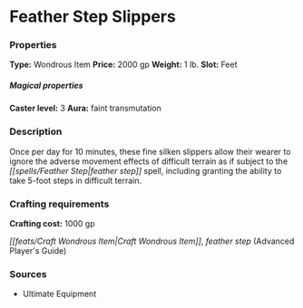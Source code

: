 ﻿---
Title: "Feather Step Slippers"
Type: "Wondrous Item"
Price: "2000 gp"
Weight: "1 lb."
Slot: "Feet"
Caster level: "3"
Aura: "faint transmutation"
Description: |
  "Once per day for 10 minutes, these fine silken slippers allow their wearer to ignore the adverse movement effects of difficult terrain as if subject to the feather step spell, including granting the ability to take 5-foot steps in difficult terrain."
Crafting cost: "1000 gp"
Sources: "['Ultimate Equipment']"
---

# Feather Step Slippers

### Properties

**Type:** Wondrous Item **Price:** 2000 gp **Weight:** 1 lb. **Slot:** Feet

##### Magical properties

**Caster level:** 3 **Aura:** faint transmutation

### Description

Once per day for 10 minutes, these fine silken slippers allow their wearer to ignore the adverse movement effects of difficult terrain as if subject to the _[[spells/Feather Step|feather step]]_ spell, including granting the ability to take 5-foot steps in difficult terrain.

### Crafting requirements

**Crafting cost:** 1000 gp

_[[feats/Craft Wondrous Item|Craft Wondrous Item]]_, _feather step_ (Advanced Player's Guide)

### Sources

* Ultimate Equipment